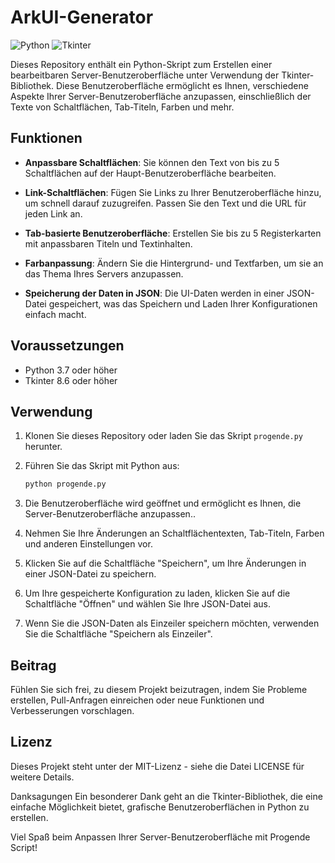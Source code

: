 # ArkUI-Generator

![Python](https://img.shields.io/badge/Python-3.7%2B-blue)
![Tkinter](https://img.shields.io/badge/Tkinter-8.6%2B-blue)

Dieses Repository enthält ein Python-Skript zum Erstellen einer bearbeitbaren Server-Benutzeroberfläche unter Verwendung der Tkinter-Bibliothek. Diese Benutzeroberfläche ermöglicht es Ihnen, verschiedene Aspekte Ihrer Server-Benutzeroberfläche anzupassen, einschließlich der Texte von Schaltflächen, Tab-Titeln, Farben und mehr.

## Funktionen

- **Anpassbare Schaltflächen**: Sie können den Text von bis zu 5 Schaltflächen auf der Haupt-Benutzeroberfläche bearbeiten.

- **Link-Schaltflächen**: Fügen Sie Links zu Ihrer Benutzeroberfläche hinzu, um schnell darauf zuzugreifen. Passen Sie den Text und die URL für jeden Link an.

- **Tab-basierte Benutzeroberfläche**: Erstellen Sie bis zu 5 Registerkarten mit anpassbaren Titeln und Textinhalten.

- **Farbanpassung**: Ändern Sie die Hintergrund- und Textfarben, um sie an das Thema Ihres Servers anzupassen.

- **Speicherung der Daten in JSON**: Die UI-Daten werden in einer JSON-Datei gespeichert, was das Speichern und Laden Ihrer Konfigurationen einfach macht.

## Voraussetzungen

- Python 3.7 oder höher
- Tkinter 8.6 oder höher

## Verwendung

1. Klonen Sie dieses Repository oder laden Sie das Skript `progende.py` herunter.

2. Führen Sie das Skript mit Python aus:

   ```bash
   python progende.py
   ```

1. Die Benutzeroberfläche wird geöffnet und ermöglicht es Ihnen, die Server-Benutzeroberfläche anzupassen..

2. Nehmen Sie Ihre Änderungen an Schaltflächentexten, Tab-Titeln, Farben und anderen Einstellungen vor.

3. Klicken Sie auf die Schaltfläche "Speichern", um Ihre Änderungen in einer JSON-Datei zu speichern.

4. Um Ihre gespeicherte Konfiguration zu laden, klicken Sie auf die Schaltfläche "Öffnen" und wählen Sie Ihre JSON-Datei aus.

5. Wenn Sie die JSON-Daten als Einzeiler speichern möchten, verwenden Sie die Schaltfläche "Speichern als Einzeiler".

## Beitrag
Fühlen Sie sich frei, zu diesem Projekt beizutragen, indem Sie Probleme erstellen, Pull-Anfragen einreichen oder neue Funktionen und Verbesserungen vorschlagen.

## Lizenz
Dieses Projekt steht unter der MIT-Lizenz - siehe die Datei LICENSE für weitere Details.

Danksagungen
Ein besonderer Dank geht an die Tkinter-Bibliothek, die eine einfache Möglichkeit bietet, grafische Benutzeroberflächen in Python zu erstellen.

Viel Spaß beim Anpassen Ihrer Server-Benutzeroberfläche mit Progende Script!
